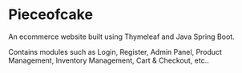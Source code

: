 # Pieceofcake
An ecommerce website built using Thymeleaf and Java Spring Boot.


Contains modules such as Login, Register, Admin Panel, Product Management, Inventory Management, Cart & Checkout, etc..
